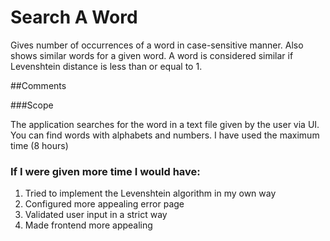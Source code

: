 # Search A Word

Gives number of occurrences of a word in case-sensitive manner. Also shows similar words for a given word. A word is considered similar if Levenshtein distance is less than or equal to 1.

##Comments

###Scope

The application searches for the word in a text file given by the user via UI. You can find words with alphabets and numbers. 
I have used the maximum time (8 hours)

### If I were given more time I would have:

1. Tried to implement the Levenshtein algorithm in my own way
2. Configured more appealing error page
3. Validated user input in a strict way 
4. Made frontend more appealing